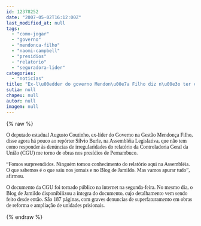 ```yaml
---
id: 12378252
date: "2007-05-02T16:12:00Z"
last_modified_at: null
tags:
  - "como-jogar"
  - "governo"
  - "mendonca-filho"
  - "naomi-campbell"
  - "presidios"
  - "relatorio"
  - "seguradora-lider"
categories:
  - "noticias"
title: "Ex-l\u00edder do governo Mendon\u00e7a Filho diz n\u00e3o ter como responder agora relat\u00f3rio da CGU sobre pres\u00eddios"
sutia: null
chapeu: null
autor: null
imagem: null
---
```

{% raw %}
<p><P><FONT face=Verdana>O deputado estadual Augusto Coutinho, ex-líder do Governo na Gestão Mendonça Filho, disse agora há pouco ao repórter Sílvio Burle, na Assembléia Legislativa, que não tem como responder às denúncias de irregularidades do relatório da Controladoria Geral da União (CGU) me torno de obras nos presídios de Pernambuco.</FONT></P></p>
<p><P><FONT face=Verdana>“Fomos surpreendidos. Ninguém tomou conhecimento do relatório aqui na Assembléia. O que sabemos é o que saiu nos jornais e no Blog de Jamildo. Mas vamos apurar tudo”, afirmou.</FONT></P></p>
<p><P><FONT face=Verdana>O documento da CGU foi tornado público na internet na segunda-feira. No mesmo dia, o Blog de Jamildo disponibilizou a íntegra do documento, cujo detalhamento vem sendo feito desde então. São 187 páginas, com graves denuncias de superfaturamento em obras de reforma e ampliação de unidades prisionais.</FONT></P> </p>
{% endraw %}
